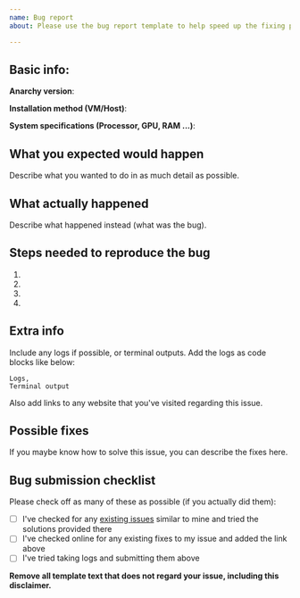 ```yaml
---
name: Bug report
about: Please use the bug report template to help speed up the fixing process.

---
```


## Basic info:

**Anarchy version**:

**Installation method (VM/Host)**:

**System specifications (Processor, GPU, RAM ...)**:

## What you expected would happen

Describe what you wanted to do in as much detail as possible.

## What actually happened

Describe what happened instead (what was the bug).

## Steps needed to reproduce the bug

1.
2.
3.
4.

## Extra info

Include any logs if possible, or terminal outputs.
Add the logs as code blocks like below:

```
Logs,
Terminal output
```

Also add links to any website that you've visited regarding this issue.

## Possible fixes

If you maybe know how to solve this issue, you can describe the fixes here.

## Bug submission checklist

Please check off as many of these as possible (if you actually did them):

* [ ] I've checked for any [existing issues](https://github.com/deadhead420/anarchy-linux/issues?utf8=%E2%9C%93&q=is%3Aissue) similar to mine and tried the solutions provided there
* [ ] I've checked online for any existing fixes to my issue and added the link above
* [ ] I've tried taking logs and submitting them above

**Remove all template text that does not regard your issue, including this disclaimer.**